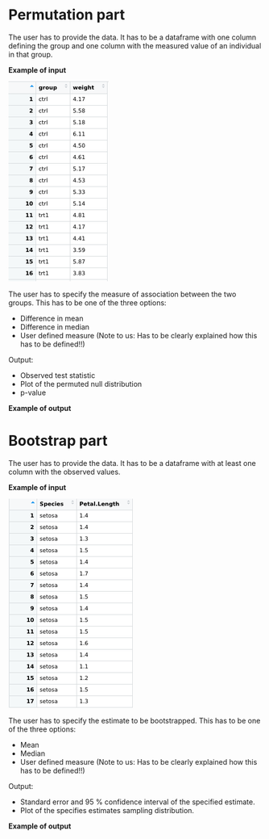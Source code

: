 # Permutation part
The user has to provide the data. It has to be a dataframe with one column defining the group and one column with the measured value of an individual in that group. 

**Example of input**

![Example permutation](Permutation1.png)

The user has to specify the measure of association between the two groups. 
This has to be one of the three options:  
  - Difference in mean
  - Difference in median
  - User defined measure (Note to us: Has to be clearly explained how this has to be defined!!)
  
Output: 
  - Observed test statistic
  - Plot of the permuted null distribution
  - p-value
  
**Example of output**

# Bootstrap part
The user has to provide the data. It has to be a dataframe with at least one column with the observed values. 

**Example of input**

![Example bootstrap](bootstrap.png)

The user has to specify the estimate to be bootstrapped.
This has to be one of the three options: 
  - Mean
  - Median
  - User defined measure (Note to us: Has to be clearly explained how this has to be defined!!)
  
Output: 
  - Standard error and 95 % confidence interval of the specified estimate.
  - Plot of the specifies estimates sampling distribution. 
  
**Example of output**  
